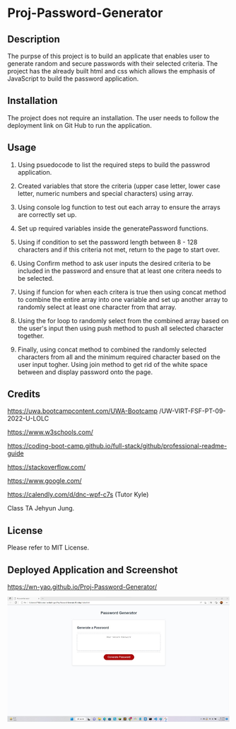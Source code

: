 # Proj-Password-Generator

## Description 

The purpse of this project is to build an applicate that enables user to generate random and secure passwords with their selected criteria. The project has the already built html and css which allows the emphasis of JavaScript to build the password application.

## Installation

The project does not require an installation. The user needs to follow the deployment link on Git Hub to run the application. 

## Usage

1. Using psuedocode to list  the required steps to build the passwrod application.

2. Created variables that store the criteria (upper case letter, lower case letter, numeric numbers and special characters) using array. 

3. Using console log function to test out each array to ensure the arrays are correctly set up.

4. Set up required variables inside the generatePassword functions.

5. Using if condition to set the password length between 8 - 128 characters and if this criteria not met, return to the page to start over. 

6. Using Confirm method to ask user inputs the desired criteria to be included in the password and ensure that at least one critera needs to be selected.

7. Using if funcion for when each critera is true then using concat method to combine the entire array into one variable and set up another array to randomly select at least one character from that array.

8. Using the for loop to randomly select from the combined array based on the user's input then using push method to push all selected character together.

9. Finally, using concat method to combined the randomly selected characters from all and the minimum required character based on the user input togher. Using join method to get rid of the white space between and display password onto the page.

## Credits

https://uwa.bootcampcontent.com/UWA-Bootcamp
/UW-VIRT-FSF-PT-09-2022-U-LOLC

https://www.w3schools.com/

https://coding-boot-camp.github.io/full-stack/github/professional-readme-guide

https://stackoverflow.com/

https://www.google.com/ 


https://calendly.com/d/dnc-wpf-c7s (Tutor Kyle)

Class TA Jehyun Jung.

## License

Please refer to MIT License.

## Deployed Application and Screenshot

https://wn-yao.github.io/Proj-Password-Generator/

![Screenshot](https://github.com/wn-yao/Proj-Password-Generator/blob/main/assets/images/Screenshot.jpg)


